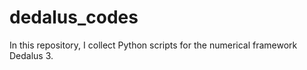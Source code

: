 # dedalus_codes
In this repository, I collect Python scripts for the numerical framework Dedalus 3.
